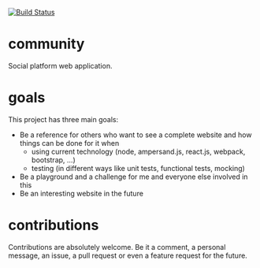 [![Build Status](https://travis-ci.org/lxanders/community.svg?branch=master)](https://travis-ci.org/lxanders/community)

community
=========

Social platform web application.

goals
=====

This project has three main goals:

* Be a reference for others who want to see a complete website and how things can be done for it when
  * using current technology (node, ampersand.js, react.js, webpack, bootstrap, ...)
  * testing (in different ways like unit tests, functional tests, mocking)
* Be a playground and a challenge for me and everyone else involved in this
* Be an interesting website in the future

contributions
=============

Contributions are absolutely welcome. Be it a comment, a personal message, an issue, a pull request or even a feature request for the future.
